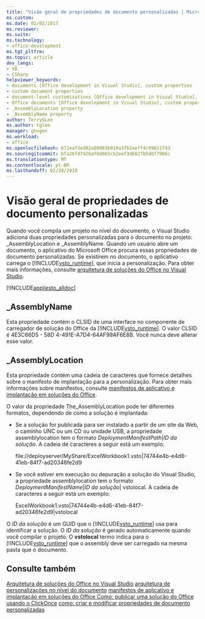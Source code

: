 ```yaml
---
title: "Visão geral de propriedades de documento personalizadas | Microsoft Docs"
ms.custom: 
ms.date: 02/02/2017
ms.reviewer: 
ms.suite: 
ms.technology:
- office-development
ms.tgt_pltfrm: 
ms.topic: article
dev_langs:
- VB
- CSharp
helpviewer_keywords:
- documents [Office development in Visual Studio], custom properties
- custom document properties
- document-level customizations [Office development in Visual Studio], custom properties
- Office documents [Office development in Visual Studio], custom properties
- _AssemblyLocation property
- _AssemblyName property
author: TerryGLee
ms.author: tglee
manager: ghogen
ms.workload:
- office
ms.openlocfilehash: 672eaf3ed82a80983b919a37b2aeff4c99621f43
ms.sourcegitcommit: bfa26fd7426af0d065cb2eef3d6827b5d6f7986c
ms.translationtype: MT
ms.contentlocale: pt-BR
ms.lasthandoff: 02/20/2018
---
```

# <a name="custom-document-properties-overview"></a>Visão geral de propriedades de documento personalizadas

Quando você compila um projeto no nível do documento, o Visual Studio adiciona duas propriedades personalizadas para o documento no projeto: \_AssemblyLocation e \_AssemblyName. Quando um usuário abre um documento, o aplicativo do Microsoft Office procura essas propriedades de documento personalizadas. Se existirem no documento, o aplicativo carrega o [!INCLUDE[vsto_runtime](../vsto/includes/vsto-runtime-md.md)], que inicia a personalização. Para obter mais informações, consulte [arquitetura de soluções do Office no Visual Studio](../vsto/architecture-of-office-solutions-in-visual-studio.md).

 [!INCLUDE[appliesto_alldoc](../vsto/includes/appliesto-alldoc-md.md)]

## <a name="assemblyname"></a>\_AssemblyName

Esta propriedade contém o CLSID de uma interface no componente de carregador de solução do Office da [!INCLUDE[vsto_runtime](../vsto/includes/vsto-runtime-md.md)]. O valor CLSID é 4E3C66D5 - 58D 4-491E-A7D4-64AF99AF6E8B. Você nunca deve alterar esse valor.

## <a name="assemblylocation"></a>\_AssemblyLocation

Esta propriedade contém uma cadeia de caracteres que fornece detalhes sobre o manifesto de implantação para a personalização. Para obter mais informações sobre manifestos, consulte [manifestos de aplicativo e implantação em soluções do Office](../vsto/application-and-deployment-manifests-in-office-solutions.md).

 O valor da propriedade The_AssemblyLocation pode ter diferentes formatos, dependendo de como a solução é implantada:

- Se a solução for publicada para ser instalado a partir de um site da Web, o caminho UNC ou um CD ou unidade USB, a propriedade assemblylocation tem o formato *DeploymentManifestPath*|*ID da solução*. A cadeia de caracteres a seguir está um exemplo:

     file://deployserver/MyShare/ExcelWorkbook1.vsto|74744e4b-e4d6-41eb-84f7-ad20346fe2d9

- Se você estiver em execução ou depuração a solução do Visual Studio, a propriedade assemblylocation tem o formato *DeploymentManifestName*|*ID da solução*| vstolocal. A cadeia de caracteres a seguir está um exemplo:

     ExcelWorkbook1.vsto|74744e4b-e4d6-41eb-84f7-ad20346fe2d9|vstolocal

 O *ID da solução* é um GUID que o [!INCLUDE[vsto_runtime](../vsto/includes/vsto-runtime-md.md)] usa para identificar a solução. O *ID da solução* é gerado automaticamente quando você compilar o projeto. O **vstolocal** termo indica para o [!INCLUDE[vsto_runtime](../vsto/includes/vsto-runtime-md.md)] que o assembly deve ser carregado na mesma pasta que o documento.

## <a name="see-also"></a>Consulte também

[Arquitetura de soluções do Office no Visual Studio](../vsto/architecture-of-office-solutions-in-visual-studio.md)
[arquitetura de personalizações no nível do documento](../vsto/architecture-of-document-level-customizations.md)
[manifestos de aplicativo e implantação em soluções do Office ](../vsto/application-and-deployment-manifests-in-office-solutions.md) 
 [Como: publicar uma solução do Office usando o ClickOnce](http://msdn.microsoft.com/en-us/2b6c247e-bc04-4ce4-bb64-c4e79bb3d5b8)
[como: criar e modificar propriedades de documento personalizadas](../vsto/how-to-create-and-modify-custom-document-properties.md)
